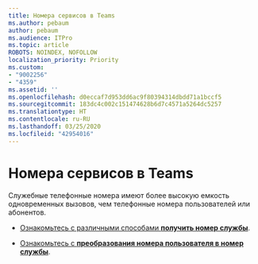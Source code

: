 ```yaml
---
title: Номера сервисов в Teams
ms.author: pebaum
author: pebaum
ms.audience: ITPro
ms.topic: article
ROBOTS: NOINDEX, NOFOLLOW
localization_priority: Priority
ms.custom:
- "9002256"
- "4359"
ms.assetid: ''
ms.openlocfilehash: d0eccaf7d953dd6ac9f80394314dbdd71a1bccf5
ms.sourcegitcommit: 183dc4c002c151474628b6d7c4571a5264dc5257
ms.translationtype: HT
ms.contentlocale: ru-RU
ms.lasthandoff: 03/25/2020
ms.locfileid: "42954016"
---
```

# <a name="service-numbers-in-teams"></a>Номера сервисов в Teams

Служебные телефонные номера имеют более высокую емкость одновременных вызовов, чем телефонные номера пользователей или абонентов. 

- [Ознакомьтесь с различными способами **получить номер службы**](https://docs.microsoft.com/microsoftteams/getting-service-phone-numbers). 

- [Ознакомьтесь с **преобразования номера пользователя в номер службы**](https://docs.microsoft.com/microsoftteams/manage-phone-numbers-for-your-organization/phone-number-management-for-the-u-s).
